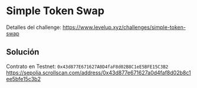 # Simple Token Swap

Detalles del challenge: https://www.levelup.xyz/challenges/simple-token-swap

## Solución

Contrato en Testnet: `0x43d877E671627A0D4faF8d02B8C1eE5BFE15C3B2`
https://sepolia.scrollscan.com/address/0x43d877e671627a0d4faf8d02b8c1ee5bfe15c3b2
